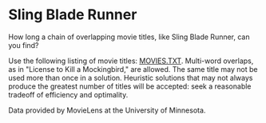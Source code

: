 # Sling Blade Runner

How long a chain of overlapping movie titles, like Sling Blade Runner, can you find?

Use the following listing of movie titles: [MOVIES.TXT](movies.txt). Multi-word overlaps, as in 
"License to Kill a Mockingbird," are allowed. The same title may not be used more than 
once in a solution. Heuristic solutions that may not always produce the greatest number
of titles will be accepted: seek a reasonable tradeoff of efficiency and optimality.

Data provided by MovieLens at the University of Minnesota.
